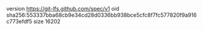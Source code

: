 version https://git-lfs.github.com/spec/v1
oid sha256:553337bba68cb9e34cd28d0336bb938bce5cfc8f7fc577820f9a916c773efdf5
size 16202
